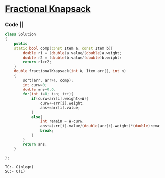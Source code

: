 # [Fractional Knapsack](https://practice.geeksforgeeks.org/problems/fractional-knapsack-1587115620/1)

### Code ||

``` .cpp
class Solution
{
    public:
    static bool comp(const Item a, const Item b){
        double r1 = (double)a.value/(double)a.weight;
        double r2 = (double)b.value/(double)b.weight;
        return r1>r2;
    }
    double fractionalKnapsack(int W, Item arr[], int n)
    {
        sort(arr, arr+n, comp);
        int curw=0;
        double ans=0.0;
        for(int i=0; i<n; i++){
            if(curw+arr[i].weight<=W){
                curw+=arr[i].weight;
                ans+=arr[i].value;
            }
            else{
                int remain = W-curw;
                ans+=(arr[i].value/(double)arr[i].weight)*(double)remain;
                break;
            }
        }
        return ans;
    }
        
};
```

```
TC:- O(nlogn)
SC:- O(1)
```
